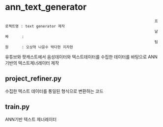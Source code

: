 # ann_text_generator
                                                                        프로젝트명 : text generator 제작
                                                                        날짜      :  
                                                                        팀원      : 오상혁 나윤수 박다현 지자현
                                                                        
                                                                        
유튜브와 팟캐스트에서 음성데이터와 텍스트데이터를 수집한 데이터를 바탕으로 ANN기반의 텍스트제너레이터 제작


## project_refiner.py
수집한 텍스트 데이터를 통일된 형식으로 변환하는 코드


## train.py
ANN기반 텍스트 제너레이터
